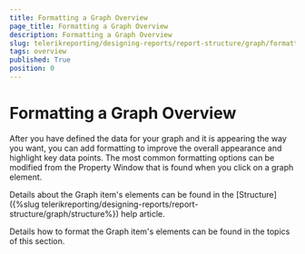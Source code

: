 ```yaml
---
title: Formatting a Graph Overview
page_title: Formatting a Graph Overview
description: Formatting a Graph Overview
slug: telerikreporting/designing-reports/report-structure/graph/formatting-a-graph/overview
tags: overview
published: True
position: 0
---
```


# Formatting a Graph Overview

After you have defined the data for your graph and it is appearing the way you want, you can add formatting to improve the overall appearance and highlight key data points. The most common formatting options can be modified from the Property Window that is found when you click on a graph element.

Details about the Graph item's elements can be found in the [Structure]({%slug telerikreporting/designing-reports/report-structure/graph/structure%}) help article. 

Details how to format the Graph item's elements can be found in the topics of this section.
